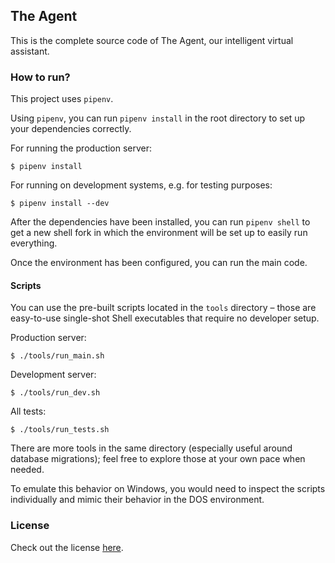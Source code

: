 ## The Agent

This is the complete source code of The Agent, our intelligent virtual assistant.

### How to run?

This project uses `pipenv`.

Using `pipenv`, you can run `pipenv install` in the root directory to set up your dependencies correctly.

For running the production server:

```console
$ pipenv install
```

For running on development systems, e.g. for testing purposes:

```console
$ pipenv install --dev
```

After the dependencies have been installed, you can run `pipenv shell` to get a new shell fork in which the environment will be set up to easily run everything.

Once the environment has been configured, you can run the main code.

#### Scripts

You can use the pre-built scripts located in the `tools` directory – those are easy-to-use single-shot Shell executables that require no developer setup.

Production server:

```console
$ ./tools/run_main.sh
```

Development server:

```console
$ ./tools/run_dev.sh
```

All tests:

```console
$ ./tools/run_tests.sh
```

There are more tools in the same directory (especially useful around database migrations); feel free to explore those at your own pace when needed.

To emulate this behavior on Windows, you would need to inspect the scripts individually and mimic their behavior in the DOS environment.

### License

Check out the license [here](LICENSE).
